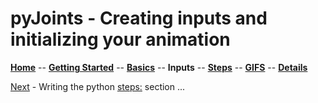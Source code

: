 # pyJoints - Creating inputs and initializing your animation

**[Home](readme.md)** --
**[Getting Started](getting_started.md)** --
**[Basics](basics.md)** --
**Inputs** --
**[Steps](steps.md)** --
**[GIFS](gifs.md)** --
**[Details](details.md)**


[Next](steps.md) - Writing the python [steps:](steps.md) section ...
